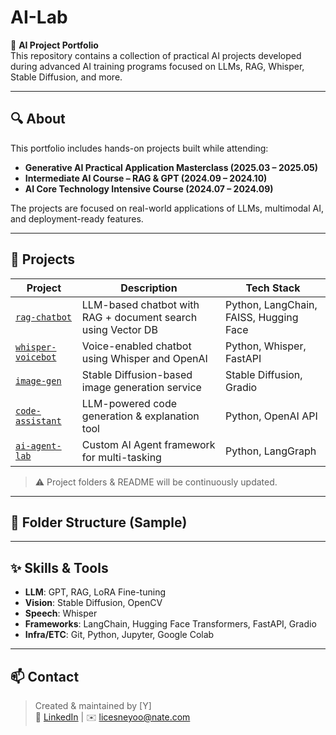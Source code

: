 # AI-Lab

📌 **AI Project Portfolio**  
This repository contains a collection of practical AI projects developed during advanced AI training programs focused on LLMs, RAG, Whisper, Stable Diffusion, and more.

---

## 🔍 About

This portfolio includes hands-on projects built while attending:

- **Generative AI Practical Application Masterclass (2025.03 – 2025.05)**
- **Intermediate AI Course – RAG & GPT (2024.09 – 2024.10)**
- **AI Core Technology Intensive Course (2024.07 – 2024.09)**

The projects are focused on real-world applications of LLMs, multimodal AI, and deployment-ready features.

---

## 🧠 Projects

| Project | Description | Tech Stack |
|--------|-------------|------------|
| [`rag-chatbot`](./rag-chatbot) | LLM-based chatbot with RAG + document search using Vector DB | Python, LangChain, FAISS, Hugging Face |
| [`whisper-voicebot`](./whisper-voicebot) | Voice-enabled chatbot using Whisper and OpenAI | Python, Whisper, FastAPI |
| [`image-gen`](./image-gen) | Stable Diffusion-based image generation service | Stable Diffusion, Gradio |
| [`code-assistant`](./code-assistant) | LLM-powered code generation & explanation tool | Python, OpenAI API |
| [`ai-agent-lab`](./ai-agent-lab) | Custom AI Agent framework for multi-tasking | Python, LangGraph |

> ⚠️ Project folders & README will be continuously updated.

---

## 📁 Folder Structure (Sample)



---

## ✨ Skills & Tools

- **LLM**: GPT, RAG, LoRA Fine-tuning  
- **Vision**: Stable Diffusion, OpenCV  
- **Speech**: Whisper  
- **Frameworks**: LangChain, Hugging Face Transformers, FastAPI, Gradio  
- **Infra/ETC**: Git, Python, Jupyter, Google Colab

---

## 📫 Contact

> Created & maintained by [Y]  
> 🔗 [LinkedIn](#) | ✉️ licesneyoo@nate.com
